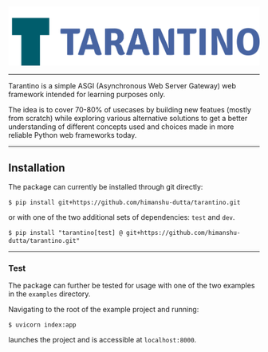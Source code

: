 <p align="center">
  <img src="https://raw.githubusercontent.com/himanshu-dutta/tarantino/master/assets/logo.png" alt="Tarantino">
</p>

---

Tarantino is a simple ASGI (Asynchronous Web Server Gateway) web framework intended for learning purposes only.

The idea is to cover 70-80% of usecases by building new featues (mostly from scratch) while exploring various alternative solutions to get a better understanding of different concepts used and choices made in more reliable Python web frameworks today.

---

## Installation

The package can currently be installed through git directly:

```console
$ pip install git+https://github.com/himanshu-dutta/tarantino.git
```

or with one of the two additional sets of dependencies: `test` and `dev`.

```console
$ pip install "tarantino[test] @ git+https://github.com/himanshu-dutta/tarantino.git"
```

---

### Test

The package can further be tested for usage with one of the two examples in the `examples` directory.

Navigating to the root of the example project and running:

```console
$ uvicorn index:app
```

launches the project and is accessible at `localhost:8000`.

